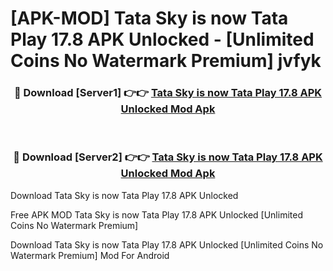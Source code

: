 # [APK-MOD] Tata Sky is now Tata Play 17.8 APK Unlocked - [Unlimited Coins No Watermark Premium] jvfyk



<div align="center">
<h3>🔴 Download [Server1] 👉👉 <a href="https://momento.my/?title=Tata_Sky_is_now_Tata_Play_17.8_APK_Unlocked">Tata Sky is now Tata Play 17.8 APK Unlocked Mod Apk</a></h3><br>

<h3>🔴 Download [Server2] 👉👉 <a href="https://momento.my/?title=Tata_Sky_is_now_Tata_Play_17.8_APK_Unlocked">Tata Sky is now Tata Play 17.8 APK Unlocked Mod Apk</a></h3>
</div>



Download Tata Sky is now Tata Play 17.8 APK Unlocked 

Free APK MOD Tata Sky is now Tata Play 17.8 APK Unlocked [Unlimited Coins No Watermark Premium]

Download Tata Sky is now Tata Play 17.8 APK Unlocked [Unlimited Coins No Watermark Premium] Mod For Android
